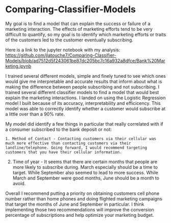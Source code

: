 # Comparing-Classifier-Models

My goal is to find a model that can explain the success or failure of a marketing interaction. The effects of marketing efforts tend to be very difficult to quantify, so my goal is to identify which marketing efforts or traits of the customers led to the customer eventually subscribing. 

Here is a link to the jupyter notebook with my analysis: https://github.com/jlatouche7/Comparing-Classifier-Models/blob/ad7512d5f243061be87dc205bc7c16a932a8dfce/Bank%20Marketing.ipynb


I trained several different models, simple and finely tuned to see which ones would give me interpretable and accurate results that inform about what is making the difference between people subscribing and not subscribing. I trained several different classifier models to find a model that would best explain the marketing interactions. I landed on using the Logistic Regression model I built because of its accuracy, interpretability and efficicency. This model was able to correctly identify whether a customer would subscribe at a little over than a 90% rate. 

My model did identify a few things in particular that really correlated with if a consumer subscribed to the bank deposit or not:
	
	1. Method of Contact - Contacting customers via their cellular was much more effective than contacting customers via their landline/telephone. Going forward, I would recommend targeting customers that you have their cellular information.
2. Time of year - It seems that there are certain months that people are more likely to subscribe during. March especially should be a time to target. While September also seemed to lead to more success. While March and September were good months, June should be a month to avoid.

Overall I recommend putting a priority on obtaining customers cell phone number rather than home phones and doing flighted marketing campaigns that target the months of June and September in particular. I think implementing those two recommendations will improve the conversion percentage of subscriptions and help optimize your marketing budget.
